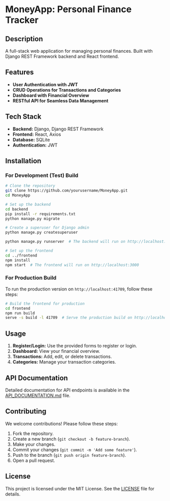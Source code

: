 # MoneyApp: Personal Finance Tracker

## Description
A full-stack web application for managing personal finances. Built with Django REST Framework backend and React frontend.

## Features
- **User Authentication with JWT**
- **CRUD Operations for Transactions and Categories**
- **Dashboard with Financial Overview**
- **RESTful API for Seamless Data Management**

## Tech Stack
- **Backend:** Django, Django REST Framework
- **Frontend:** React, Axios
- **Database:** SQLite
- **Authentication:** JWT

## Installation

### For Development (Test) Build
```bash
# Clone the repository
git clone https://github.com/yourusername/MoneyApp.git
cd MoneyApp

# Set up the backend
cd backend
pip install -r requirements.txt
python manage.py migrate

# Create a superuser for Django admin
python manage.py createsuperuser

python manage.py runserver  # The backend will run on http://localhost:8000

# Set up the frontend
cd ../frontend
npm install
npm start  # The frontend will run on http://localhost:3000
```

### For Production Build
To run the production version on `http://localhost:41709`, follow these steps:
```bash
# Build the frontend for production
cd frontend
npm run build
serve -s build -l 41709  # Serve the production build on http://localhost:41709
```

## Usage
1. **Register/Login:** Use the provided forms to register or login.
2. **Dashboard:** View your financial overview.
3. **Transactions:** Add, edit, or delete transactions.
4. **Categories:** Manage your transaction categories.

## API Documentation
Detailed documentation for API endpoints is available in the [API_DOCUMENTATION.md](./API_DOCUMENTATION.md) file.

## Contributing
We welcome contributions! Please follow these steps:
1. Fork the repository.
2. Create a new branch (`git checkout -b feature-branch`).
3. Make your changes.
4. Commit your changes (`git commit -m 'Add some feature'`).
5. Push to the branch (`git push origin feature-branch`).
6. Open a pull request.

## License
This project is licensed under the MIT License. See the [LICENSE](./LICENSE) file for details.
